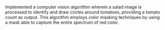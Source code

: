 Implemented a computer vision algorithm wherein a salad image is processed to identify and draw circles around tomatoes, providing a tomato
count as output. This algorithm employs color masking techniques by using a mask able to capture the entire spectrum of red color.
